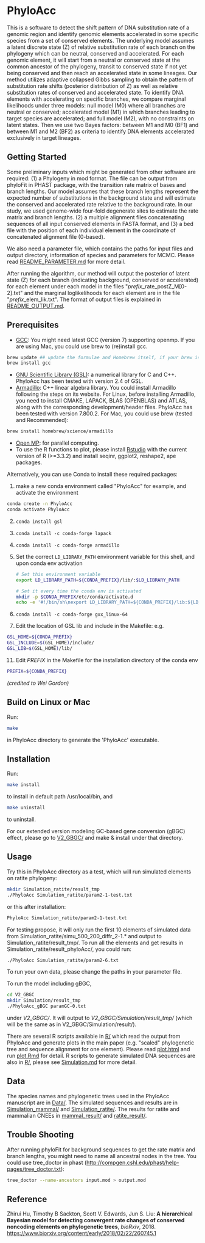 # PhyloAcc
This is a software to detect the shift pattern of DNA substitution rate of a genomic region and identify genomic elements accelerated in some specific species from a set of conserved elements. The underlying model assumes a latent discrete state (Z) of relative substitution rate of each branch on the phylogeny which can be neutral, conserved and accelerated. For each genomic element, it will start from a neutral or conserved state at the common ancestor of the phylogeny, transit to conserved state if not yet being conserved and then reach an accelerated state in some lineages. Our method utilizes adaptive collapsed Gibbs sampling to obtain the pattern of substitution rate shifts (posterior distribution of Z) as well as relative substitution rates of conserved and accelerated state. To identify DNA elements with accelerating on specific branches, we compare marginal likelihoods under three models: null model (M0) where all branches are neutral or conserved; accelerated model (M1) in which branches leading to target species are accelerated; and full model (M2), with no constraints on latent states. Then we use two Bayes factors: between M1 and M0 (BF1) and between M1 and M2 (BF2) as criteria to identify DNA elements accelerated exclusively in target lineages.

## Getting Started
Some preliminary inputs which might be generated from other software are required: (1) a Phylogeny in mod format. The file can be output from phyloFit in PHAST package, with the transition rate matrix of bases and branch lengths. Our model assumes that these branch lengths represent the expected number of substitutions in the background state and will estimate the conserved and accelerated rate relative to the background rate. In our study, we used genome-wide four-fold degenerate sites to estimate the rate matrix and branch lengths. (2) a multiple alignment files concatenating sequences of all input conserved elements in FASTA format, and (3) a bed file with the position of each individual element in the coordinate of concatenated alignment file (0-based).


We also need a parameter file, which contains the paths for input files and output directory, information of species and parameters for MCMC. Please read [README_PARAMETER.md](https://github.com/xyz111131/PhyloAcc/blob/master/README_PARAMETER.md) for more detail. 


After running the algorithm, our method will output the posterior of latent state (Z) for each branch (indicating background, conserved or accelerated) for each element under each model in the files "*prefix*\_rate_postZ\_M[0-2].txt" and the marginal loglikelihoods for each element are in the file "*prefix*_elem_lik.txt". The format of output files is explained in [README_OUTPUT.md](https://github.com/xyz111131/PhyloAcc/blob/master/README_OUTPUT.md).

## Prerequisites
* [GCC](https://gcc.gnu.org/): You might need latest GCC (version 7) supporting openmp. If you are using Mac, you could use brew to (re)install gcc. 
```bash
brew update ## update the formulae and Homebrew itself, if your brew is out-dated
brew install gcc
```
* [GNU Scientific Library (GSL)](https://www.gnu.org/software/gsl/): a numerical library for C and C++. PhyloAcc has been
  tested with version 2.4 of GSL.
* [Armadillo](http://arma.sourceforge.net/): C++ linear algebra library. You could install Armadillo following the steps on its website. For Linux, before installing Armadillo, you need to install CMAKE, LAPACK, BLAS (OPENBLAS) and ATLAS, along with the corresponding development/header files. PhyloAcc has been tested with version 7.800.2.
For Mac, you could use brew (tested and Recommended): 
```bash
brew install homebrew/science/armadillo
```
* [Open MP](http://www.openmp.org/): for parallel computing. 
* To use the R functions to plot,  please install [Rstudio](https://www.rstudio.com/) with the current version of R (>=3.3.2) and install seqinr, ggplot2, reshape2, ape packages.  

Alternatively, you can use Conda to install these required packages:  
1) make a new conda environment called "PhyloAcc" for example, and activate the environment
```bash
conda create -n PhyloAcc
conda activate PhyloAcc
```
2) `conda install gsl`
3) `conda install -c conda-forge lapack`
4) `conda install -c conda-forge armadillo`
5) Set the correct `LD_LIBRARY_PATH` environment variable for this shell, and upon conda env activation
    ```bash
    # Set this environment variable
    export LD_LIBRARY_PATH=${CONDA_PREFIX}/lib/:$LD_LIBRARY_PATH
    
    # Set it every time the conda env is activated
    mkdir -p $CONDA_PREFIX/etc/conda/activate.d
    echo -e '#!/bin/sh\nexport LD_LIBRARY_PATH=${CONDA_PREFIX}/lib:${LD_LIBRARY_PATH}\n' >$CONDA_PREFIX/etc/conda/activate.d/env_vars.sh
    ```

6) `conda install -c conda-forge gxx_linux-64`
7) Edit the location of GSL lib and include in the Makefile: e.g. 
```bash
GSL_HOME=${CONDA_PREFIX}
GSL_INCLUDE=$(GSL_HOME)/include/
GSL_LIB=$(GSL_HOME)/lib/
```
11) Edit *PREFIX* in the Makefile for the installation directory of the conda env
```bash
PREFIX=${CONDA_PREFIX}
```

*(credited to Wei Gordon)*

## Build on Linux or Mac
Run:
```bash
make
```
in PhyloAcc directory to generate the 'PhyloAcc' executable.

## Installation
Run:
```bash
make install
```
to install in default path /usr/local/bin, and 
```bash
make uninstall
```
to uninstall.

For our extended version modeling GC-based gene conversion (gBGC) effect, please go to [V2_GBGC/](https://github.com/xyz111131/PhyloAcc/blob/master/V2_GBGC) and make & install under that directory.

## Usage
Try this in PhyloAcc directory as a test, which will run simulated elements on ratite phylogeny:
```bash
mkdir Simulation_ratite/result_tmp
./PhyloAcc Simulation_ratite/param2-1-test.txt
```
or this after installation:
```bash
PhyloAcc Simulation_ratite/param2-1-test.txt
```
For testing propose, it will only run the first 10 elements of simulated data from Simulation_ratite/simu_500_200_diffr_2-1.* and output to Simulation_ratite/result_tmp/. To run all the elements and get results in Simulation_ratite/result_phyloAcc/, you could run:
```bash
./PhyloAcc Simulation_ratite/param2-6.txt
```
To run your own data, please change the paths in your parameter file.

To run the model including gBGC,
```bash
cd V2_GBGC
mkdir Simulation/result_tmp
./PhyloAcc_gBGC paramGC-0.txt
```
under *V2_GBGC/*. It will output to *V2_GBGC/Simulation/result_tmp/* (which will be the same as in V2_GBGC/Simulation/result/).

There are several R scripts available in [R/](https://github.com/xyz111131/PhyloAcc/blob/master/R) which read the output from PhyloAcc and generate plots in the main paper (e.g. "scaled" phylogenetic tree and sequence alignment for one element). Please read [plot.html](https://xyz111131.github.io/PhyloAcc/R/plot.html) and run [plot.Rmd](https://github.com/xyz111131/PhyloAcc/blob/master/R/plot.Rmd) for detail. R scripts to generate simulated DNA sequences are also in [R/](https://github.com/xyz111131/PhyloAcc/blob/master/R), please see [Simulation.md](https://github.com/xyz111131/PhyloAcc/blob/master/Simulation.md) for more detail. 

## Data
The species names and phylogenetic trees used in the PhyloAcc manuscript are in [Data/](https://github.com/xyz111131/PhyloAcc/blob/master/Data/). The simulated sequences and results are in [Simulation_mammal/](https://github.com/xyz111131/PhyloAcc/blob/master/Simulation_mammal/) and [Simulation_ratite/](https://github.com/xyz111131/PhyloAcc/blob/master/Simulation_ratite/). The results for ratite and mammalian CNEEs in [mammal_result/](https://github.com/xyz111131/PhyloAcc/blob/master/mammal_result/) and [ratite_result/](https://github.com/xyz111131/PhyloAcc/blob/master/ratite_result/). 

## Trouble Shooting
After running phyloFit for background sequences to get the rate matrix and branch lengths, you might need to name all ancestral nodes in the tree. You could use tree_doctor in phast (http://compgen.cshl.edu/phast/help-pages/tree_doctor.txt): 
``` bash
tree_doctor --name-ancestors input.mod > output.mod
```

## Reference
Zhirui Hu, Timothy B Sackton, Scott V. Edwards, Jun S. Liu: **A hierarchical Bayesian model for detecting convergent rate changes of conserved noncoding elements on phylogenetic trees**, *bioRxiv*, 2018.
https://www.biorxiv.org/content/early/2018/02/22/260745.1

